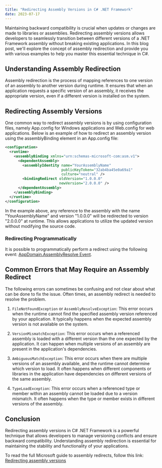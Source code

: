 ```yaml
---
title: "Redirecting Assembly Versions in C# .NET Framework"
date: 2023-07-17
---
```


Maintaining backward compatibility is crucial when updates or changes are made to libraries or assemblies. Redirecting assembly versions allows developers to seamlessly transition between different versions of a .NET Framework assembly without breaking existing applications. In this blog post, we'll explore the concept of assembly redirection and provide you with various examples to help you master this essential technique in C#.

## Understanding Assembly Redirection

Assembly redirection is the process of mapping references to one version of an assembly to another version during runtime. It ensures that when an application requests a specific version of an assembly, it receives the appropriate version, even if a different version is installed on the system.

## Redirecting Assembly Versions

One common way to redirect assembly versions is by using configuration files, namely App.config for Windows applications and Web.config for web applications. Below is an example of how to redirect an assembly version using the assemblyBinding element in an App.config file:

```xml
<configuration>
  <runtime>
    <assemblyBinding xmlns="urn:schemas-microsoft-com:asm.v1">
      <dependentAssembly>
        <assemblyIdentity name="YourAssemblyName"
                          publicKeyToken="32ab4ba45e0a69a1"
                          culture="neutral" />
        <bindingRedirect oldVersion="1.0.0.0"
                         newVersion="2.0.0.0" />
      </dependentAssembly>
    </assemblyBinding>
  </runtime>
</configuration>
```

In the example above, any reference to the assembly with the name "YourAssemblyName" and version "1.0.0.0" will be redirected to version "2.0.0.0" at runtime. This allows applications to utilize the updated version without modifying the source code.

### Redirecting Programmatically

It is possible to programmatically perform a redirect using the following event: [AppDomain.AssemblyResolve Event](https://learn.microsoft.com/en-us/dotnet/api/system.appdomain.assemblyresolve?view=net-7.0&redirectedfrom=MSDN).

## Common Errors that May Require an Assembly Redirect

The following errors can sometimes be confusing and not clear about what can be done to fix the issue. Often times, an assembly redirect is needed to resolve the problem.

1. `FileNotFoundException` or `AssemblyResolveException`:
This error occurs when the runtime cannot find the specified assembly version referenced by your application. It typically happens when the expected assembly version is not available on the system.

2. `VersionMismatchException`:
This error occurs when a referenced assembly is loaded with a different version than the one expected by the application. It can happen when multiple versions of an assembly are present in the application's dependencies.

3. `AmbiguousMatchException`:
This error occurs when there are multiple versions of an assembly available, and the runtime cannot determine which version to load. It often happens when different components or libraries in the application have dependencies on different versions of the same assembly.

4. `TypeLoadException`:
This error occurs when a referenced type or member within an assembly cannot be loaded due to a version mismatch. It often happens when the type or member exists in different versions of the assembly.

## Conclusion

Redirecting assembly versions in C# .NET Framework is a powerful technique that allows developers to manage versioning conflicts and ensure backward compatibility. Understanding assembly redirection is essential for maintaining the stability and functionality of your applications.

To read the full Microsoft guide to assembly redirects, follow this link: [Redirecting assembly versions](https://learn.microsoft.com/en-us/dotnet/framework/configure-apps/redirect-assembly-versions)
